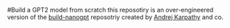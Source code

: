 #Build a GPT2 model from scratch 
this reposotiry is an over-engineered version of the [build-nanogpt](https://github.com/karpathy/build-nanogpt) reposotriy created by [Andrej Karpathy](https://github.com/karpathy) and co.
